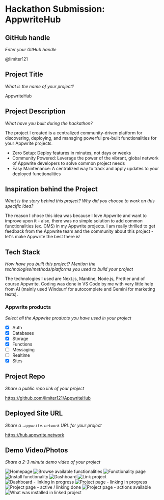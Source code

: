 # Hackathon Submission: AppwriteHub

## GitHub handle
_Enter your GitHub handle_

@limiter121

## Project Title
_What is the name of your project?_

AppwriteHub

## Project Description    
_What have you built during the hackathon?_

The project I created is a centralized community-driven platform for discovering, deploying, and managing powerful pre-built functionalities for your Appwrite projects.

- Zero Setup: Deploy features in minutes, not days or weeks
- Community Powered: Leverage the power of the vibrant, global network of Appwrite developers to solve common project needs
- Easy Maintenance: A centralized way to track and apply updates to your deployed functionalities

## Inspiration behind the Project  
_What is the story behind this project? Why did you choose to work on this specific idea?_

The reason I chose this idea was because I love Appwrite and want to improve upon it - also, there was no simple solution to add common functionalities (ex. CMS) in my Appwrite projects.
I am really thrilled to get feedback from the Appwrite team and the community about this project - let's make Appwrite the best there is!

## Tech Stack    
_How have you built this project? Mention the technologies/methods/platforms you used to build your project_

The technologies I used are Next.js, Mantine, Node.js, Prettier and of course Appwrite.
Coding was done in VS Code by me with very little help from AI (mainly used Windsurf for autocomplete and Gemini for marketing texts).

### Appwrite products
_Select all the Appwrite products you have used in your project_

<!--
Update the checkbox to [x] for the products used.

e.g.:

- [x] Auth 
-->

- [x] Auth
- [x] Databases
- [x] Storage
- [x] Functions
- [ ] Messaging
- [ ] Realtime
- [x] Sites

## Project Repo  
_Share a public repo link of your project_

https://github.com/limiter121/AppwriteHub

## Deployed Site URL
_Share a `.appwrite.network` URL for your project_

https://hub.appwrite.network

## Demo Video/Photos  
_Share a 2-3 minute demo video of your project_

![Homepage](1.png)
![Browse available functionalities](2.png)
![Functionality page](3a.png)
![Install functionality](3b.png)
![Dashboard](4.png)
![Link project](5.png)
![Dashboard - linking in progress](6a.png)
![Project page - linking in progress](6b.png)
![Project page - active / linking done](7a.png)
![Project page - actions available](7b.png)
![What was installed in linked project](8.png)


